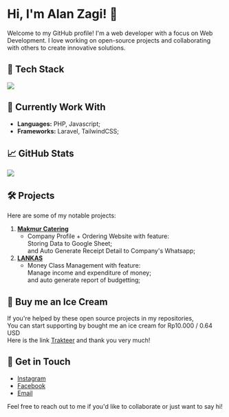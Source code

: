# Hi, I'm Alan Zagi! 👋

Welcome to my GitHub profile! I'm a web developer with a focus on Web Development. I love working on open-source projects and collaborating with others to create innovative solutions.

## 🔧 Tech Stack
<a href="https://github.com/alanzagi">
  <img align="center" src="https://github-readme-stats.vercel.app/api/top-langs/?username=alanzagi&layout=compact&theme=chartreuse-dark&langs_count=8" />
</a>

## 🌱 Currently Work With
- **Languages:** PHP, Javascript;  
- **Frameworks:** Laravel, TailwindCSS;

## 📈 GitHub Stats
<a href="https://github.com/alanzagi">
  <img align="center" src="https://github-readme-stats.vercel.app/api?username=alanzagi&count_private=true&show_icons=true&theme=chartreuse-dark" />
</a>

## 🛠️ Projects
Here are some of my notable projects:

1. **[Makmur Catering](https://github.com/alanzagi/makmurcatering/)**
   - Company Profile + Ordering Website with feature:  
     Storing Data to Google Sheet;   
     and Auto Generate Receipt Detail to Company's Whatsapp;
2. **[LANKAS](https://github.com/alanzagi/LANKAS)**
   - Money Class Management with feature:  
     Manage income and expenditure of money;  
     and auto generate report of budgetting;
  
## 🎁 Buy me an Ice Cream
If you're helped by these open source projects in my repositories,  
You can start supporting by bought me an ice cream for Rp10.000 / 0.64 USD  
Here is the link [Trakteer](https://trakteer.id/alan_zagi) and thank you very much!

## 💬 Get in Touch
- [Instagram](https://instagram.com/alanzagi)
- [Facebook](https://facebook.com/alanzagi)
- [Email](alanzagi@hotmail.com)

Feel free to reach out to me if you'd like to collaborate or just want to say hi!
